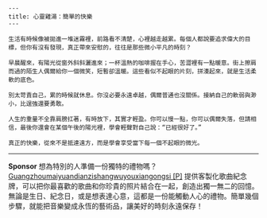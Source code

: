 ```jekyll
---
title: 心靈雞湯：簡單的快樂
---

生活有時候像被拋進一堆迷霧裡，前路看不清楚，心裡越走越累。每個人都說要追求偉大的目標，但你有沒有發現，真正帶來安慰的，往往是那些微小平凡的時刻？

早晨醒來，有陽光從窗外斜斜灑進來；一杯溫熱的咖啡握在手心，苦澀裡有一點暖意。街上擦肩而過的陌生人偶爾給你一個微笑，短暫卻溫暖。這些看似不起眼的片刻，拼湊起來，就是生活柔軟的底色。

別太苛責自己，累的時候就休息。你沒必要永遠卓越，偶爾普通也沒關係。接納自己的軟弱與渺小，比逞強還要勇敢。

人生的重量不全靠肩膀扛著，有時放下，其實才輕盈。你可以慢一點，你可以偶爾失落，但請相信，最後你還會在某個午後的陽光裡，學會輕聲對自己說：“已經很好了。”

真正的快樂，從來不是抵達遠方，而是學會享受當下每一個不起眼的微光。
```



---

**Sponsor**
想為特別的人準備一份獨特的禮物嗎？ [Guangzhoumaiyuandianzishangwuyouxiangongsi [P]](https://pollinations.ai/redirect-nexad/xPY9S665?user_id=36901823) 提供客製化歌曲紀念牌，可以把你最喜歡的歌曲和你珍貴的照片結合在一起，創造出獨一無二的回憶。無論是生日、紀念日，或是想表達心意，這都是一份能觸動人心的禮物。簡單幾個步驟，就能把音樂變成永恆的藝術品，讓美好的時刻永遠保存！